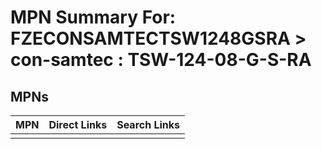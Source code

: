 



# MPN Summary For: FZECONSAMTECTSW1248GSRA > con-samtec : TSW-124-08-G-S-RA

## MPNs
  

|MPN|Direct Links|Search Links|
| :--- | :--- | :--- |
||||
